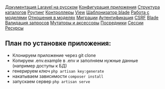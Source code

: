 [Документация Laravel на русском](https://laravel.su/docs/8.x/installation)
[Конфигурация приложения](https://laravel.su/docs/8.x/configuration)
[Структура каталогов](https://laravel.su/docs/8.x/structure)
[Роутинг](https://laravel.su/docs/8.x/routing)
[Контроллеры](https://laravel.su/docs/8.x/controllers)
[View](https://laravel.su/docs/8.x/views)
[Шаблонизатор blade](https://laravel.su/docs/8.x/blade)
[Работа с моделями](https://laravel.su/docs/8.x/eloquent)
[Отношения в моделях](https://laravel.su/docs/8.x/eloquent-relationships)
[Миграции](https://laravel.su/docs/8.x/migrations)
[Аутентификация](https://laravel.su/docs/8.x/authentication)
[CSRF](https://laravel.su/docs/8.x/csrf)
[Blade](https://laravel.su/docs/8.x/blade)
[Валидация запросов](https://laravel.su/docs/8.x/validation)
[Мутаторы и аксессоры](https://laravel.su/docs/8.x/eloquent-mutators)
[Посредники](https://laravel.su/docs/8.x/middleware)
[Сессии](https://laravel.su/docs/8.x/session)
[Ресурсы](https://laravel.su/docs/8.x/eloquent-resources)

## План по установке приложения:
* Клонируем приложение через git clone
* Копируем .env.example в .env и заполняем нужные данные (например доступы к БД)
* генерируем ключ `php artisan key:generate`
* накатываем зависимости `composer install`
* запускаем сервер `php artisan serve`

